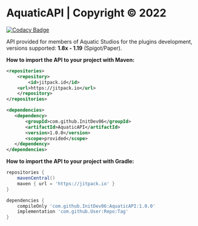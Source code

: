 # AquaticAPI | Copyright © 2022

[![Codacy Badge](https://app.codacy.com/project/badge/Grade/7caf1d679e0f441283b44964cdb2fde2)](https://www.codacy.com?utm_source=github.com&amp;utm_medium=referral&amp;utm_content=InitDev06/AquaticAPI&amp;utm_campaign=Badge_Grade)

API provided for members of Aquatic Studios for the plugins development, versions supported: **1.8x - 1.19** (Spigot/Paper).

**How to import the API to your project with Maven:**
```xml
<repositories>
    <repository>
        <id>jitpack.id</id>
	<url>https://jitpack.io</url>
    </repository>
</repositories>
```
```xml
<dependencies>
   <dependency>
       <groupId>com.github.InitDev06</groupId>
       <artifactId>AquaticAPI</artifactId>
       <version>1.0.0</version>
       <scope>provided</scope>
   </dependency>
</dependencies>
```

**How to import the API to your project with Gradle:**
```groovy
repositories {
    mavenCentral()
    maven { url = 'https://jitpack.io' }
}
```

```groovy
dependencies {
    compileOnly 'com.github.InitDev06:AquaticAPI:1.0.0'
    implementation 'com.github.User:Repo:Tag'
}
```
